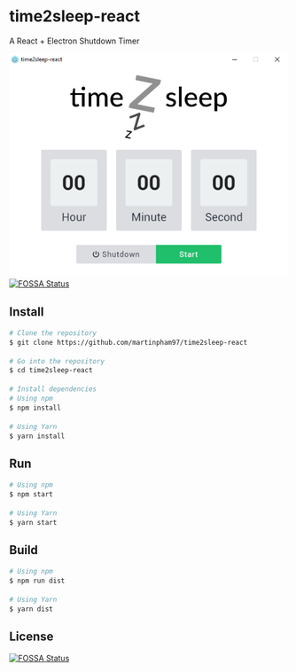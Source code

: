 # time2sleep-react
A React + Electron Shutdown Timer

![time2sleep-react](screenshots/app.png?raw=true "Time2Sleep-React")
[![FOSSA Status](https://app.fossa.io/api/projects/git%2Bgithub.com%2Fmartinpham97%2Ftime2sleep-react.svg?type=shield)](https://app.fossa.io/projects/git%2Bgithub.com%2Fmartinpham97%2Ftime2sleep-react?ref=badge_shield)

## Install
``` bash
# Clone the repository
$ git clone https://github.com/martinpham97/time2sleep-react

# Go into the repository
$ cd time2sleep-react

# Install dependencies
# Using npm
$ npm install

# Using Yarn
$ yarn install
```

## Run
``` bash
# Using npm
$ npm start

# Using Yarn
$ yarn start
```

## Build
``` bash
# Using npm
$ npm run dist

# Using Yarn
$ yarn dist
```


## License
[![FOSSA Status](https://app.fossa.io/api/projects/git%2Bgithub.com%2Fmartinpham97%2Ftime2sleep-react.svg?type=large)](https://app.fossa.io/projects/git%2Bgithub.com%2Fmartinpham97%2Ftime2sleep-react?ref=badge_large)